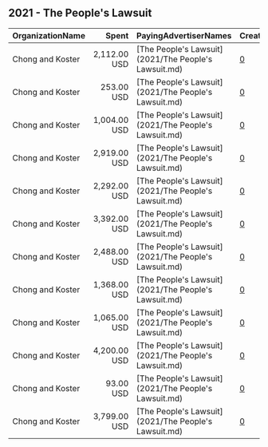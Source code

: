 ## 2021 - The People's Lawsuit 
|OrganizationName|Spent|PayingAdvertiserNames|CreativeUrls|Impressions|Genders|AgeBrackets|CountryCodes|BillingAddresses|CandidateBallotInformation|
|:---|---:|:---|:---|---:|:---|:---|:---|:---|:---|
|Chong and Koster|2,112.00 USD|[The People's Lawsuit](2021/The People's Lawsuit.md)|[0](https://www.snap.com/political-ads/asset/086d28c7cfa20b16d593ee5ab996221330b2941aa8d99f94a9834afb3a2ebd4c?mediaType=png)|762,454||18-29|united states|"1640 Rhode Island Ave. NW, Suite 600,Washington,20036,US"||
|Chong and Koster|253.00 USD|[The People's Lawsuit](2021/The People's Lawsuit.md)|[0](https://www.snap.com/political-ads/asset/74eb84252f6b12cbf65d55fa323ee281b2e733ea15bd9fccbd3e4ca20a748cf5?mediaType=png)|59,497||18-29|united states|"1640 Rhode Island Ave. NW, Suite 600,Washington,20036,US"||
|Chong and Koster|1,004.00 USD|[The People's Lawsuit](2021/The People's Lawsuit.md)|[0](https://www.snap.com/political-ads/asset/1ddbb2bbf2654dea2e3da1baa145bb53ab243f93e397a3bd6a8a569a5afc1266?mediaType=png)|258,995||18-29|united states|"1640 Rhode Island Ave. NW, Suite 600,Washington,20036,US"||
|Chong and Koster|2,919.00 USD|[The People's Lawsuit](2021/The People's Lawsuit.md)|[0](https://www.snap.com/political-ads/asset/7d93e70ac55b7b6dae6d49e10b8b9f6661b42ddc4cbbb25647225ae8a0173df9?mediaType=png)|1,026,274||18-29|united states|"1640 Rhode Island Ave. NW, Suite 600,Washington,20036,US"||
|Chong and Koster|2,292.00 USD|[The People's Lawsuit](2021/The People's Lawsuit.md)|[0](https://www.snap.com/political-ads/asset/91a1d1574ac0e57d21289304c00ed031c294e3825111c36f1659644306f5c84c?mediaType=png)|526,488||18-29|united states|"1640 Rhode Island Ave. NW, Suite 600,Washington,20036,US"||
|Chong and Koster|3,392.00 USD|[The People's Lawsuit](2021/The People's Lawsuit.md)|[0](https://www.snap.com/political-ads/asset/0194e744948dd579dd69521b87429e4fcaa42cbbcc780760b11582c2420dd25e?mediaType=png)|1,221,378||18-29|united states|"1640 Rhode Island Ave. NW, Suite 600,Washington,20036,US"||
|Chong and Koster|2,488.00 USD|[The People's Lawsuit](2021/The People's Lawsuit.md)|[0](https://www.snap.com/political-ads/asset/8c660d12b5150e4ff4591811b41aeb68add2642f48804af855660cd3522b1e31?mediaType=png)|720,463||18-29|united states|"1640 Rhode Island Ave. NW, Suite 600,Washington,20036,US"||
|Chong and Koster|1,368.00 USD|[The People's Lawsuit](2021/The People's Lawsuit.md)|[0](https://www.snap.com/political-ads/asset/dab11c2f5f6593b0505f4ab10ff3cedf097a9482ffe229ef7ef3581521b59d96?mediaType=png)|374,036||18-29|united states|"1640 Rhode Island Ave. NW, Suite 600,Washington,20036,US"||
|Chong and Koster|1,065.00 USD|[The People's Lawsuit](2021/The People's Lawsuit.md)|[0](https://www.snap.com/political-ads/asset/fc7566843234a181c138956985b3eb877dbd41dafd9a3257e117145b2da6c596?mediaType=png)|275,223||18-29|united states|"1640 Rhode Island Ave. NW, Suite 600,Washington,20036,US"||
|Chong and Koster|4,200.00 USD|[The People's Lawsuit](2021/The People's Lawsuit.md)|[0](https://www.snap.com/political-ads/asset/efd57cf291cbf878b38412ab19eace164f19191a998c0b2bbc1f06df68fc97f0?mediaType=png)|1,541,131||18-29|united states|"1640 Rhode Island Ave. NW, Suite 600,Washington,20036,US"||
|Chong and Koster|93.00 USD|[The People's Lawsuit](2021/The People's Lawsuit.md)|[0](https://www.snap.com/political-ads/asset/864e69ff3bf494c45470fa481c8092ff8d749bf7fb5816b910b71ce746c6701a?mediaType=png)|20,559||18-29|united states|"1640 Rhode Island Ave. NW, Suite 600,Washington,20036,US"||
|Chong and Koster|3,799.00 USD|[The People's Lawsuit](2021/The People's Lawsuit.md)|[0](https://www.snap.com/political-ads/asset/10612441240ef6dc7f5fe13cfd1a8b314b827a46d4de4b2d735a24ac3e81071e?mediaType=png)|1,090,942||18-29|united states|"1640 Rhode Island Ave. NW, Suite 600,Washington,20036,US"||
